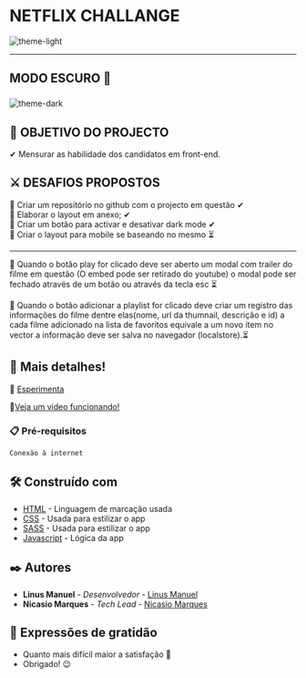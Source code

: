 # NETFLIX CHALLANGE
![theme-light](https://user-images.githubusercontent.com/79695824/134824764-e74fef56-d2c9-4369-94c7-1321f2b1b826.png)

---
## MODO ESCURO 🌙
###
![theme-dark](https://user-images.githubusercontent.com/79695824/134824802-18f3db22-1c66-4975-a851-c46bfdbf7ee2.png)

## 🎯 OBJETIVO DO PROJECTO
✔ Mensurar as habilidade dos candidatos em front-end.

## ⚔ DESAFIOS PROPOSTOS
📌 Criar um repositório no github com o projecto em questão ✔ <br>
📌 Elaborar o layout em anexo; ✔ <br>
📌 Criar um botão para activar e desativar dark mode ✔ <br>
📌 Criar o layout para mobile se baseando no mesmo ⏳ <br>

---
📌 Quando o botão play for clicado deve ser aberto um modal com trailer do filme em questão (O embed pode ser retirado do youtube) o  modal pode ser fechado através de um botão ou através da tecla esc ⏳

📌 Quando o botão adicionar a playlist for clicado deve criar um registro das informações do filme dentre elas(nome, url da thumnail, descrição e id) a cada filme adicionado na lista de favoritos equivale a um novo item no vector a informação deve ser salva no navegador (localstore).⏳


## 🚀 Mais detalhes!

📲 <a href="" target="_blank">Esperimenta</a>


📲[Veja um video funcionando!]()

### 📋 Pré-requisitos

```
Conexão à internet
```
## 🛠️ Construído com

- [HTML](https://www.w3schools.com/html/) - Linguagem de marcação usada
- [CSS](https://www.w3schools.com/css/) - Usada para estilizar o app
- [SASS](https://www.w3schools.com/sass/) - Usada para estilizar o app
- [Javascript](https://www.w3schools.com/js/default.asp) - Lógica da app

## ✒️ Autores

- **Linus Manuel** - _Desenvolvedor_ - <a href="https://github.com/linusmanuel" target="_blank">Linus Manuel</a>
- **Nicasio Marques** - _Tech Lead_ - <a href="https://github.com/nicasiomarques" target="_blank">Nicasio Marques</a>

## 🎁 Expressões de gratidão

- Quanto mais difícil maior a satisfação 🙌
- Obrigado! 😉

